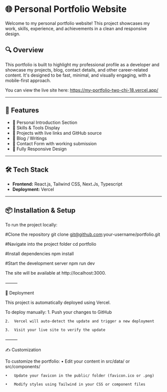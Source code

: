 # 🌐 Personal Portfolio Website

Welcome to my personal portfolio website! This project showcases my work, skills, experience, and achievements in a clean and responsive design.

## 🔍 Overview

This portfolio is built to highlight my professional profile as a developer and showcase my projects, blog, contact details, and other career-related content. It's designed to be fast, minimal, and visually engaging, with a mobile-first approach.

You can view the live site here: https://my-portfolio-two-chi-18.vercel.app/

---

## 🚀 Features

- 👋 Personal Introduction Section
- 💼 Skills & Tools Display
- 📁 Projects with live links and GitHub source
- 📰 Blog / Writings 
- 📧 Contact Form with working submission
- 📱 Fully Responsive Design

---

## 🛠️ Tech Stack

- **Frontend:** React.js, Tailwind CSS, Next.Js, Typescript
- **Deployment:** Vercel


---

## 📦 Installation & Setup

To run the project locally:

#Clone the repository
git clone git@github.com:your-username/portfolio.git

#Navigate into the project folder
cd portfolio

#Install dependencies
npm install

#Start the development server
npm run dev


The site will be available at http://localhost:3000.

⸻

🔄 Deployment

This project is automatically deployed using Vercel.

To deploy manually:
	1.	Push your changes to GitHub
 
	2.	Vercel will auto-detect the update and trigger a new deployment
 
	3.	Visit your live site to verify the update

⸻

✍️ Customization

To customize the portfolio:
	•	Edit your content in src/data/ or src/components/
 
	•	Update your favicon in the public/ folder (favicon.ico or .png)
 
	•	Modify styles using Tailwind in your CSS or component files
